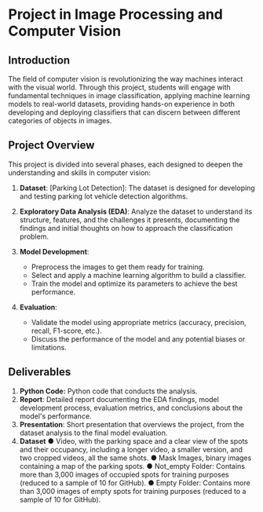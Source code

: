 # Project in Image Processing and Computer Vision

## Introduction
The field of computer vision is revolutionizing the way machines interact with the visual world. Through this project, students will engage with fundamental techniques in image classification, applying machine learning models to real-world datasets, providing hands-on experience in both developing and deploying classifiers that can discern between different categories of objects in images.

## Project Overview

This project is divided into several phases, each designed to deepen the understanding and skills in computer vision:

1. **Dataset**:
[Parking Lot Detection]: The dataset is designed for developing and testing parking lot vehicle detection algorithms.
   
2. **Exploratory Data Analysis (EDA)**: Analyze the dataset to understand its structure, features, and the challenges it presents, documenting the findings and initial thoughts on how to approach the classification problem.

3. **Model Development**:
   - Preprocess the images to get them ready for training.
   - Select and apply a machine learning algorithm to build a classifier.
   - Train the model and optimize its parameters to achieve the best performance.

4. **Evaluation**:
   - Validate the model using appropriate metrics (accuracy, precision, recall, F1-score, etc.).
   - Discuss the performance of the model and any potential biases or limitations.

## Deliverables

1. **Python Code:** Python code that conducts the analysis.
2. **Report**: Detailed report documenting the EDA findings, model development process, evaluation metrics, and conclusions about the model's performance.
3. **Presentation**: Short presentation that overviews the project, from the dataset analysis to the final model evaluation.
4. **Dataset**
   ● Video, with the parking space and a clear view of the spots and their occupancy, including a longer video, a smaller version, and two cropped videos, all the same shots.
   ● Mask Images, binary images containing a map of the parking spots.
   ● Not_empty Folder: Contains more than 3,000 images of occupied spots for training purposes (reduced to a sample of 10 for GitHub).
   ● Empty Folder: Contains more than 3,000 images of empty spots for training
   purposes (reduced to a sample of 10 for GitHub).

